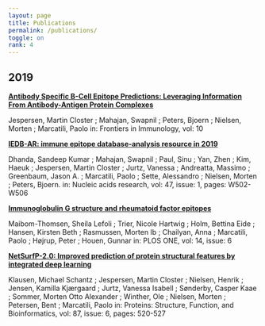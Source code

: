 ```yaml
---
layout: page
title: Publications
permalink: /publications/
toggle: on
rank: 4
---
```



## 2019

[**Antibody Specific B-Cell Epitope Predictions: Leveraging Information From Antibody-Antigen Protein Complexes**](https://www.frontiersin.org/articles/10.3389/fimmu.2019.00298/full)

Jespersen, Martin Closter ; Mahajan, Swapnil ; Peters, Bjoern ; Nielsen, Morten ; Marcatili, Paolo
in: Frontiers in Immunology, vol: 10

[**IEDB-AR: immune epitope database-analysis resource in 2019**](https://academic.oup.com/nar/article/47/W1/W502/5494780)

Dhanda, Sandeep Kumar ; Mahajan, Swapnil ; Paul, Sinu ; Yan, Zhen ; Kim, Haeuk ; Jespersen, Martin Closter ; Jurtz, Vanessa ; Andreatta, Massimo ; Greenbaum, Jason A. ; Marcatili, Paolo ; Sette, Alessandro ; Nielsen, Morten ; Peters, Bjoern.
in: Nucleic acids research, vol: 47, issue: 1, pages: W502-W506

[**Immunoglobulin G structure and rheumatoid factor epitopes**](https://journals.plos.org/plosone/article?id=10.1371/journal.pone.0217624)

Maibom-Thomsen, Sheila Lefoli ; Trier, Nicole Hartwig ; Holm, Bettina Eide ; Hansen, Kirsten Beth ; Rasmussen, Morten Ib ; Chailyan, Anna ; Marcatili, Paolo ; Højrup, Peter ; Houen, Gunnar
in: PLOS ONE, vol: 14, issue: 6

[**NetSurfP-2.0: Improved prediction of protein structural features by integrated deep learning**](https://onlinelibrary.wiley.com/doi/full/10.1002/prot.25674)

Klausen, Michael Schantz ; Jespersen, Martin Closter ; Nielsen, Henrik ; Jensen, Kamilla Kjærgaard ; Jurtz, Vanessa Isabell ; Sønderby, Casper Kaae ; Sommer, Morten Otto Alexander ; Winther, Ole ; Nielsen, Morten ; Petersen, Bent ; Marcatili, Paolo
in: Proteins: Structure, Function, and Bioinformatics, vol: 87, issue: 6, pages: 520-527
